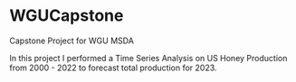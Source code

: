 # WGUCapstone
Capstone Project for WGU MSDA

In this project I performed a Time Series Analysis on US Honey Production from 2000 - 2022 to forecast total production for 2023. 
